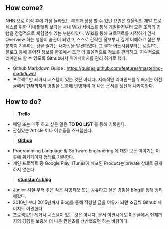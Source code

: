 
## How come?

NHN 으로 이직 후에 가장 놀라웠던 부분과 성장 할 수 있던 요인은 효율적인 개발 프로세스를 위한 사내플랫폼 보다는 사내 Wiki 서비스를 통해 개발환경부터 모든 조직의 경험을 간접적으로 체험할수 있는 부분이였다. Wiki를 통해 프로젝트를 시작하기 앞서 Overview 하는 행동이 습관이 되었고, 스스로 간략한 정보부터 깊게 이해하고 싶은 부분까지 기록하는 것을 즐기는 내자신을 발견하였다. 그 결과 어느시점부터는 로컬PC, 블로그 등에 흩어진 정보를 한곳에서 조금 더 효율적으로 정보를 관리하고, 지속적으로 리마인드 할 수 있도록 Github에서 위키페이지를 관리 하기로 했다.

- Github Markdown Guide : https://guides.github.com/features/mastering-markdown/
- 프로젝트만 레거시 시스템이 있는 것은 아니다. 지속적인 리마인드를 위해서는 이전글에서 현재까지의 경험을 보충해 반영하여 더 나은 문서를 생산해 나가야한다.

## How to do?

> **[Trello](http://trello.com)**
- 매일 또는 매주 하고 싶은 일은 **TO DO LIST** 를 통해 기록한다.
- 관심있는 Article 이나 이슈들을 스크랩한다.

> **[Github](https://github.com/wjdsupj)**
- Programming Language 및 Software Enginnering 에 대한 모든 이야기는 이곳에 위키페이지 형태로 기록한다.
- 개인 프로젝트 중 Google Play, iTunes에 배포된 Product는 private 상태로 공개하지 않는다.

> **[stunstun's blog](http://stunstun.tistory.com)**
- Junior 시절 부터 겪은 작은 시행착오 또는 공유하고 싶은 경험을 Blog를 통해 정리해왔다.
- 2010년 부터 2015년까지 Blog를 통해 작성한 글을 여유가 되면 조금씩 Github 페이지도 이관한다.
- 프로젝트만 레거시 시스템이 있는 것은 아니다. 문서 이관시에도 이전글에서 현재까지의 경험을 보충해 더 나은 컨텐츠를 생산했으면 하는 바람이다.






